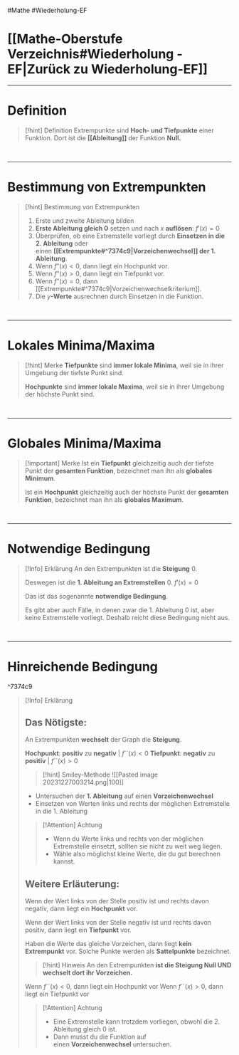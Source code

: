 #Mathe #Wiederholung-EF 

# [[Mathe-Oberstufe Verzeichnis#Wiederholung - EF|Zurück zu Wiederholung-EF]]

___
# Definition

>[!hint] Definition
>Extrempunkte sind **Hoch- und Tiefpunkte** einer Funktion. 
Dort ist die **[[Ableitung]]** der Funktion **Null.**

<br>

___
# Bestimmung von Extrempunkten

>[!hint] Bestimmung von Extrempunkten
>1. Erste und zweite Ableitung bilden
>2. **Erste Ableitung gleich 0** setzen und nach $x$ **auflösen**: $f′(x)=0$
>3. Überprüfen, ob eine Extremstelle vorliegt durch **Einsetzen in die 2. Ableitung** oder einen **[[Extrempunkte#^7374c9|Vorzeichenwechsel]] der 1. Ableitung**. 
>	1. Wenn $f''(x)<0$, dann liegt ein Hochpunkt vor.
>	2. Wenn $f''(x)>0$, dann liegt ein Tiefpunkt vor.
>	3. Wenn $f''(x)=0$, dann [[Extrempunkte#^7374c9|Vorzeichenwechselkriterium]].
>4. Die $y$**-Werte** ausrechnen durch Einsetzen in die Funktion.

<br>

___
# Lokales Minima/Maxima

>[!hint] Merke
>**Tiefpunkte** sind **immer lokale Minima**, weil sie in ihrer Umgebung der tiefste Punkt sind.
>
>**Hochpunkte** sind **immer lokale Maxima**, weil sie in ihrer Umgebung der höchste Punkt sind.

<br>

___
# Globales Minima/Maxima

>[!important] Merke
>Ist ein **Tiefpunkt** gleichzeitig auch der tiefste Punkt der **gesamten Funktion**, bezeichnet man ihn als **globales Minimum**.
>
>Ist ein **Hochpunkt** gleichzeitig auch der höchste Punkt der **gesamten Funktion**, bezeichnet man ihn als **globales Maximum**.

<br>

___

# Notwendige Bedingung

>[!Info] Erklärung
>An den Extrempunkten ist die **Steigung** $0$.
>
>Deswegen ist die **1. Ableitung an Extremstellen** $0$.
>$f′(x)=0$
>
>Das ist das sogenannte **notwendige Bedingung**.
>
>Es gibt aber auch Fälle, in denen zwar die 1. Ableitung $0$ ist, aber keine Extremstelle vorliegt.
>Deshalb reicht diese Bedingung nicht aus.

<br>

___
# Hinreichende Bedingung

^7374c9
>[!Info] Erklärung
>## Das Nötigste:
>
>An Extrempunkten **wechselt** der Graph die **Steigung**.
>
>**Hochpunkt**: **positiv** zu **negativ** | $f´´(x)<0$
>**Tiefpunkt**: **negativ** zu **positiv** | $f´´(x)>0$
>
>>[!hint] Smiley-Methode
>>![[Pasted image 20231227003214.png|100]]
>
>- Untersuchen der **1. Ableitung** auf einen **Vorzeichenwechsel** 
>- Einsetzen von Werten links und rechts der möglichen Extremstelle in die 1. Ableitung
>
>>[!Attention] Achtung
>> - Wenn du Werte links und rechts von der möglichen Extremstelle einsetzt, sollten sie nicht zu weit weg liegen. 
>> - Wähle also möglichst kleine Werte, die du gut berechnen kannst.
>
>## Weitere Erläuterung:
>
>Wenn der Wert links von der Stelle positiv ist und rechts davon negativ, dann liegt ein **Hochpunkt** vor.
>
>Wenn der Wert links von der Stelle negativ ist und rechts davon positiv, dann liegt ein **Tiefpunkt** vor.
>
>Haben die Werte das gleiche Vorzeichen, dann liegt **kein Extrempunkt** vor. 
>Solche Punkte werden als **Sattelpunkte** bezeichnet.
>
>>[!hint] Hinweis
>>An den Extrempunkten **ist die Steigung Null UND wechselt dort ihr Vorzeichen.**
>
>Wenn $f´´(x)<0$, dann liegt ein Hochpunkt vor
>Wenn $f´´(x)>0$, dann liegt ein Tiefpunkt vor
>
>>[!Attention] Achtung
>>- Eine Extremstelle kann trotzdem vorliegen, obwohl die 2. Ableitung gleich $0$ ist. 
>>- Dann musst du die Funktion auf einen **Vorzeichenwechsel** untersuchen.

<br>
